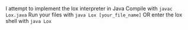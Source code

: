I attempt to implement the lox interpreter in Java
Compile with `javac Lox.java`
Run your files with `java Lox [your_file_name]` OR enter the lox shell with `java Lox` 
